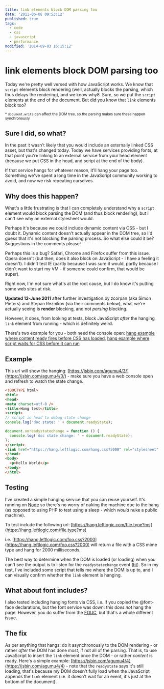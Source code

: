 ```yaml
---
title: link elements block DOM parsing too
date: '2011-06-08 09:53:12'
published: true
tags:
  - code
  - css
  - javascript
  - performance
modified: '2014-09-03 16:15:12'
---
```

# link elements block DOM parsing too

Today we're pretty well versed with how JavaScript works. We know that `script` elements block rendering (well, actually blocks the parsing, which thus delays the rendering), and we know why8. Sure, so we put the `script` elements at the end of the document. But did you know that `link` elements block too?

<small>* `document.write` can affect the DOM tree, so the parsing makes sure these happen synchronously</small>
<!--more-->

## Sure I did, so what?

In the past it wasn't likely that you would include an externally linked CSS asset, but that's changed today. Today we have services providing fonts, at that point you're linking to an external service from your head element (because we put CSS in the head, and script at the end of the body).

If that service hangs for whatever reason, it'll hang your page too.  Something we've spent a long time in the JavaScript community working to avoid, and now we risk repeating ourselves.

## Why does this happen?

What's a little frustrating is that I can completely understand why a `script` element would block parsing the DOM (and thus block rendering), but I can't see why an external stylesheet would.

Perhaps it's because we could include dynamic content via CSS - but I doubt it. Dynamic content doesn't actually appear in the DOM tree, so I'd guess that it's not blocking the parsing process.  So what else could it be?  Suggestions in the comments please!

Perhaps this is a bug?  Safari, Chrome and Firefox suffer from this issue.  Opera doesn't (but then, does it also block on JavaScript - I have a feeling it doesn't).  I didn't test IE (partly because I was sure it would, partly because I didn't want to start my VM - if someone could confirm, that would be super).

Right now, I'm not sure what's at the root cause, but I do know it's putting some web sites at risk.

<div class="update"><p><strong>Updated 12-June 2011</strong> after further investigation by zcorpan (aka Simon Pieters) and Stepan Reznikov (via their comments below), what we're actually seeing is <strong>render</strong> blocking, and not <em>parsing</em> blocking.</p><p>However, it does, from looking at tests, block JavaScript <em>after</em> the hanging <code>link</code> element from running - which is definitely weird.</p>
<p>There's two example for you - both need the console open: <a href="/demo/hang.html">hang example where content ready fires before CSS has loaded</a>, <a href="/demo/hang-with-script.html">hang example where script waits for CSS before it can run</a></p>
</div>

## Example

This url will show the hanging: [https://jsbin.com/agumu4/3/](https://jsbin.com/agumu4/3/) - make sure you have a web console open and refresh to watch the state change.

```html
<!DOCTYPE html>
<html>
<head>
<meta charset=utf-8 />
<title>Hang test</title>
<script>
// script in head to debug state change
console.log('doc state: ' + document.readyState);

document.onreadystatechange = function () {
  console.log('doc state change: ' + document.readyState);
};
</script>
<link href="https://hang.leftlogic.com/hang.css?5000" rel="stylesheet" />
</head>
<body>
  <p>Hello World</p>
</body>
</html>
```

## Testing

I've created a simple hanging service that you can reuse yourself.  It's running on [Node](http://nodejs.org) so there's no worry of nuking the machine due to the hang (as opposed to using PHP to test using a sleep - which *would* nuke a public machine).

To test include the following url: [https://hang.leftlogic.com/file.type?ms](https://hang.leftlogic.com/file.type?ms)

i.e. [https://hang.leftlogic.com/foo.css?2000](https://hang.leftlogic.com/foo.css?2000) will return a file with a CSS mime type and hang for 2000 milliseconds.

The best way to determine when the DOM is loaded (or loading) when you can't see the output is to listen for the `readystatechange` event ([ht](https://twitter.com/3rdeden/status/78363201082896384)). So in my test, I've included some script that tells me where the DOM is up to, and I can visually confirm whether the `link` element is hanging.

## What about font includes?

I also tested including hanging fonts via CSS, i.e. if you copied the @font-face declarations, but the font service was down: this *does not* hang the page. However, you do suffer from the [FOUC](http://www.bluerobot.com/web/css/fouc.asp/ "Flash of Unstyled Content (FOUC)"), but that's a whole different issue.

## The fix

As per anything that hangs: do it asynchronously to the DOM rendering - or rather *after* the DOM has done most, if not all of the parsing.  That is, to use JavaScript to insert the `link` element once the DOM - or rather *content* is ready.  Here's a simple example: [https://jsbin.com/agumu4/4](https://jsbin.com/agumu4/4) - note that the `readystate` says it's still loading, that's because my DOM doesn't fully load when the JavaScript appends the `link` element (i.e. it doesn't wait for an event, it's just at the bottom of the document).
